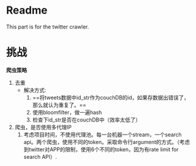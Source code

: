# Readme

This part is for the twitter crawler.



# 挑战

**爬虫策略**

1. 去重
   * 解决方式:
     1. ==将tweets数据中id_str作为couchDB的id，如果存数据出错误了，那么就认为重复了。==
     2. 使用bloomfilter，做一遍hash
     3. 检查下id_str是否在couchDB中（效率太低了）
2. 爬虫，是否使用多代理IP
   1. 考虑项目时间，不使用代理池。每一台机器一个stream，一个search api。两个爬虫，使用不同的token。采取命令行argument的方式。（考虑到twitter对APP的限制，使用6个不同的token，因为有rate limit for search API）.


